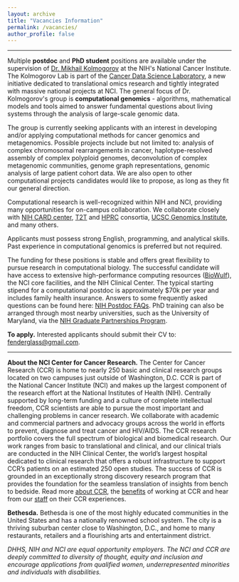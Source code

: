 ```yaml
---
layout: archive
title: "Vacancies Information"
permalink: /vacancies/
author_profile: false
---
```


---

Multiple **postdoc** and **PhD student** positions are available under the supervision of [Dr. Mikhail Kolmogorov](/) at the NIH's National Cancer Institute. 
The Kolmogorov Lab is part of the [Cancer Data Science Laboratory](https://ccr.cancer.gov/cancer-data-science-laboratory), 
a new initiative dedicated to translational omics research and tightly integrated with massive national projects at NCI.
The general focus of Dr. Kolmogorov's group is **computational genomics** - algorithms, mathematical models and tools 
aimed to answer fundamental questions about living systems through the analysis of large-scale genomic data.

The group is currently seeking applicants with an interest in developing and/or applying computational 
methods for cancer genomics and metagenomics. Possible projects include but not limited to: analysis of complex chromosomal
rearrangements in cancer, haplotype-resolved assembly of complex polyploid genomes, deconvolution
of complex metagenomic communities, genome graph representations, genomic analysis of large patient cohort data. 
We are also open to other computational projects candidates would like to propose, as long as they fit our general direction.

Computational research is well-recognized within NIH and NCI, providing many opportunities for on-campus collaboration.
We collaborate closely with [NIH CARD center](https://card.nih.gov/), [T2T](https://sites.google.com/ucsc.edu/t2tworkinggroup) 
and [HPRC](https://humanpangenome.org/) consortia, [UCSC Genomics Institute](https://genomics.ucsc.edu/), and many others.

Applicants must possess strong English, programming, and analytical skills. 
Past experience in computational genomics is preferred but not required.

The funding for these positions is stable and offers great flexibility to pursue research in computational biology. 
The successful candidate will have access to extensive high-performance computing resources ([BioWulf](https://hpc.nih.gov/)), the NCI core facilities, 
and the NIH Clinical Center. The typical starting stipend for a computational postdoc is approximately $70k per year and includes family health insurance. 
Answers to some frequently asked questions can be found here: [NIH Postdoc FAQs](https://www.training.nih.gov/resources/faqs/postdoc_irp). 
PhD training can also be arranged through most nearby universities, such as the University of Maryland, via the 
[NIH Graduate Partnerships Program](https://www.training.nih.gov/programs/gpp).

**To apply.** Interested applicants should submit their CV to: <fenderglass@gmail.com>.

---

**About the NCI Center for Cancer Research.**
The Center for Cancer Research (CCR) is home to nearly 250 basic and clinical research groups located on two campuses just outside of Washington, D.C. CCR is part of the National Cancer Institute (NCI) and makes up the largest component of the research effort at the National Institutes of Health (NIH). Centrally supported by long-term funding and a culture of complete intellectual freedom, CCR scientists are able to pursue the most important and challenging problems in cancer research. We collaborate with academic and commercial partners and advocacy groups across the world in efforts to prevent, diagnose and treat cancer and HIV/AIDS. The CCR research portfolio covers the full spectrum of biological and biomedical research. Our work ranges from basic to translational and clinical, and our clinical trials are conducted in the NIH Clinical Center, the world’s largest hospital dedicated to clinical research that offers a robust infrastructure to support CCR’s patients on an estimated 250 open studies. The success of CCR is grounded in an exceptionally strong discovery research program that provides the foundation for the seamless translation of insights from bench to bedside. Read more [about CCR](https://ccr.cancer.gov/about), the [benefits](https://ccr.cancer.gov/careers/benefits/why-ccr) 
of working at CCR and hear from our [staff](https://ccr.cancer.gov/careers) on their CCR experiences.

**Bethesda.**
Bethesda is one of the most highly educated communities in the United States and has a nationally renowned school system. The city is a thriving suburban center close to Washington, D.C., and home to many restaurants, retailers and a flourishing arts and entertainment district.

*DHHS, NIH and NCI are equal opportunity employers. The NCI and CCR are deeply committed to diversity of thought, equity and inclusion and encourage applications from qualified women, underrepresented minorities and individuals with disabilities.*
